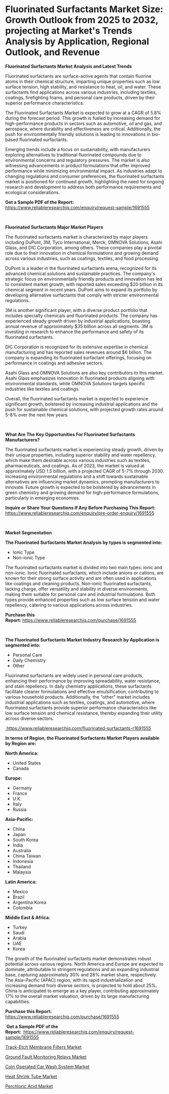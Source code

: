 <p><h1>Fluorinated Surfactants Market Size: Growth Outlook from 2025 to 2032, projecting at Market's Trends Analysis by Application, Regional Outlook, and Revenue</h1></p><p><strong>Fluorinated Surfactants Market Analysis and Latest Trends</strong></p>
<p><p>Fluorinated surfactants are surface-active agents that contain fluorine atoms in their chemical structure, imparting unique properties such as low surface tension, high stability, and resistance to heat, oil, and water. These surfactants find applications across various industries, including textiles, coatings, firefighting foams, and personal care products, driven by their superior performance characteristics.</p><p>The Fluorinated Surfactants Market is expected to grow at a CAGR of 5.8% during the forecast period. This growth is fueled by increasing demand for high-performance products in sectors such as automotive, oil and gas, and aerospace, where durability and effectiveness are critical. Additionally, the push for environmentally friendly solutions is leading to innovations in bio-based fluorinated surfactants.</p><p>Emerging trends include a focus on sustainability, with manufacturers exploring alternatives to traditional fluorinated compounds due to environmental concerns and regulatory pressures. The market is also witnessing advancements in product formulations that offer improved performance while minimizing environmental impact. As industries adapt to changing regulations and consumer preferences, the fluorinated surfactants market is positioned for continued growth, highlighting the need for ongoing research and development to address both performance requirements and ecological considerations.</p></p>
<p><strong>Get a Sample PDF of the Report:&nbsp;</strong> <a href="https://www.reliableresearchiq.com/enquiry/request-sample/1691555?utm_campaign=1159&utm_medium=2&utm_source=Github&utm_content=ia&utm_term=31012025&utm_id=fluorinated-surfactants">https://www.reliableresearchiq.com/enquiry/request-sample/1691555</a></p>
<p>&nbsp;</p>
<p><strong>Fluorinated Surfactants Major Market Players</strong></p>
<p><p>The fluorinated surfactants market is characterized by major players including DuPont, 3M, Tyco International, Merck, OMNOVA Solutions, Asahi Glass, and DIC Corporation, among others. These companies play a pivotal role due to their innovation in chemical formulations and growing demand across various industries, such as coatings, textiles, and food processing.</p><p>DuPont is a leader in the fluorinated surfactants arena, recognized for its advanced chemical solutions and sustainable practices. The company's strategic focus on environmentally friendly products and innovation has led to consistent market growth, with reported sales exceeding $20 billion in its chemical segment in recent years. DuPont aims to expand its portfolio by developing alternative surfactants that comply with stricter environmental regulations.</p><p>3M is another significant player, with a diverse product portfolio that includes specialty chemicals and fluorinated products. The company has experienced steady growth driven by industrial applications, boasting annual revenue of approximately $35 billion across all segments. 3M is investing in research to enhance the performance and safety of its fluorinated surfactants.</p><p>DIC Corporation is recognized for its extensive expertise in chemical manufacturing and has reported sales revenues around $6 billion. The company is expanding its fluorinated surfactant offerings, focusing on performance in coatings and adhesive sectors.</p><p>Asahi Glass and OMNOVA Solutions are also key contributors to this market. Asahi Glass emphasizes innovation in fluorinated products aligning with environmental standards, while OMNOVA Solutions targets specific industries like textiles and coatings.</p><p>Overall, the fluorinated surfactants market is expected to experience significant growth, bolstered by increasing industrial applications and the push for sustainable chemical solutions, with projected growth rates around 5-8% over the next few years.</p></p>
<p>&nbsp;</p>
<p><strong>What Are The Key Opportunities For Fluorinated Surfactants Manufacturers?</strong></p>
<p><p>The fluorinated surfactants market is experiencing steady growth, driven by their unique properties, including superior stability and water repellency, which make them desirable across various industries such as textiles, pharmaceuticals, and coatings. As of 2023, the market is valued at approximately USD 1.5 billion, with a projected CAGR of 5-7% through 2030. Increasing environmental regulations and a shift towards sustainable alternatives are influencing market dynamics, prompting manufacturers to innovate. Future growth is expected to be bolstered by advancements in green chemistry and growing demand for high-performance formulations, particularly in emerging economies.</p></p>
<p><strong>Inquire or Share Your Questions If Any Before Purchasing This Report:</strong> <a href="https://www.reliableresearchiq.com/enquiry/pre-order-enquiry/1691555?utm_campaign=1159&utm_medium=2&utm_source=Github&utm_content=ia&utm_term=31012025&utm_id=fluorinated-surfactants">https://www.reliableresearchiq.com/enquiry/pre-order-enquiry/1691555</a></p>
<p>&nbsp;</p>
<p><strong>Market Segmentation</strong></p>
<p><strong>The Fluorinated Surfactants Market Analysis by types is segmented into:</strong></p>
<p><ul><li>Ionic Type</li><li>Non-ionic Type</li></ul></p>
<p><p>The fluorinated surfactants market is divided into two main types: ionic and non-ionic. Ionic fluorinated surfactants, which include anions or cations, are known for their strong surface activity and are often used in applications like coatings and cleaning products. Non-ionic fluorinated surfactants, lacking charge, offer versatility and stability in diverse environments, making them suitable for personal care and industrial formulations. Both types provide enhanced properties such as low surface tension and water repellency, catering to various applications across industries.</p></p>
<p><strong>Purchase this Report:&nbsp;</strong><a href="https://www.reliableresearchiq.com/purchase/1691555?utm_campaign=1159&utm_medium=2&utm_source=Github&utm_content=ia&utm_term=31012025&utm_id=fluorinated-surfactants">https://www.reliableresearchiq.com/purchase/1691555</a></p>
<p>&nbsp;</p>
<p><strong>The Fluorinated Surfactants Market Industry Research by Application is segmented into:</strong></p>
<p><ul><li>Personal Care</li><li>Daily Chemistry</li><li>Other</li></ul></p>
<p><p>Fluorinated surfactants are widely used in personal care products, enhancing their performance by improving spreadability, water resistance, and stain repellency. In daily chemistry applications, these surfactants facilitate cleaner formulations and effective emulsification, contributing to various household products. Additionally, the "other" market includes industrial applications such as textiles, coatings, and automotive, where fluorinated surfactants provide superior performance characteristics like low surface tension and chemical resistance, thereby expanding their utility across diverse sectors.</p></p>
<p><a href="https://www.reliableresearchiq.com/fluorinated-surfactants-r1691555?utm_campaign=1159&utm_medium=2&utm_source=Github&utm_content=ia&utm_term=31012025&utm_id=fluorinated-surfactants">&nbsp;https://www.reliableresearchiq.com/fluorinated-surfactants-r1691555</a></p>
<p><strong>In terms of Region, the Fluorinated Surfactants Market Players available by Region are:</strong></p>
<p>
    <p> <strong> North America: </strong>
        <ul>
            <li>United States</li>
            <li>Canada</li>
        </ul>
        </p> 
    <p> <strong> Europe: </strong>
        <ul>
            <li>Germany</li>
            <li>France</li>
            <li>U.K.</li>
            <li>Italy</li>
            <li>Russia</li>
        </ul>
        </p> 
    <p> <strong> Asia-Pacific: </strong>
        <ul>
            <li>China</li>
            <li>Japan</li>
            <li>South Korea</li>
            <li>India</li>
            <li>Australia</li>
            <li>China Taiwan</li>
            <li>Indonesia</li>
            <li>Thailand</li>
            <li>Malaysia</li>
        </ul>
        </p> 
    <p> <strong> Latin America: </strong>
        <ul>
            <li>Mexico</li>
            <li>Brazil</li>
            <li>Argentina Korea</li>
            <li>Colombia</li>
        </ul>
        </p> 
    <p> <strong> Middle East & Africa: </strong>
        <ul>
            <li>Turkey</li>
            <li>Saudi</li>
            <li>Arabia</li>
            <li>UAE</li>
            <li>Korea</li>
        </ul>
    </p>
    </p>
<p><p>The growth of the fluorinated surfactants market demonstrates robust potential across various regions. North America and Europe are expected to dominate, attributable to stringent regulations and an expanding industrial base, capturing approximately 30% and 28% market share, respectively. The Asia-Pacific (APAC) region, with its rapid industrialization and increasing demand from diverse sectors, is projected to hold about 25%. China is anticipated to emerge as a key player, contributing approximately 17% to the overall market valuation, driven by its large manufacturing capabilities.</p></p>
<p><strong>Purchase this Report: </strong><a href="https://www.reliableresearchiq.com/purchase/1691555?utm_campaign=1159&utm_medium=2&utm_source=Github&utm_content=ia&utm_term=31012025&utm_id=fluorinated-surfactants">https://www.reliableresearchiq.com/purchase/1691555</a></p>
<p>&nbsp;<strong>Get a Sample PDF of the Report:&nbsp;&nbsp;</strong><a href="https://www.reliableresearchiq.com/enquiry/request-sample/1691555?utm_campaign=1159&utm_medium=2&utm_source=Github&utm_content=ia&utm_term=31012025&utm_id=fluorinated-surfactants">https://www.reliableresearchiq.com/enquiry/request-sample/1691555</a></p>
<p><strong></strong></p>
<p><p><a href="https://www.linkedin.com/pulse/track-etch-membrane-filters-market-size-revenue-trend-analysis-trphf?utm_campaign=1159&utm_medium=2&utm_source=Github&utm_content=ia&utm_term=31012025&utm_id=fluorinated-surfactants">Track-Etch Membrane Filters Market</a></p><p><a href="https://www.linkedin.com/pulse/ground-fault-monitoring-relays-market-research-report-industry-fqvkf?utm_campaign=1159&utm_medium=2&utm_source=Github&utm_content=ia&utm_term=31012025&utm_id=fluorinated-surfactants">Ground Fault Monitoring Relays Market</a></p><p><a href="https://www.linkedin.com/pulse/anticipated-cagr-55-coin-operated-car-wash-system-market-analysis-h33if?utm_campaign=1159&utm_medium=2&utm_source=Github&utm_content=ia&utm_term=31012025&utm_id=fluorinated-surfactants">Coin Operated Car Wash System Market</a></p><p><a href="https://github.com/tszkintruca/Market-Research-Report-List-1/blob/main/heat-shrink-tube-market.md?utm_campaign=1159&utm_medium=2&utm_source=Github&utm_content=ia&utm_term=31012025&utm_id=fluorinated-surfactants">Heat Shrink Tube Market</a></p><p><a href="https://github.com/aidelndasse/Market-Research-Report-List-1/blob/main/perchloric-acid-market.md?utm_campaign=1159&utm_medium=2&utm_source=Github&utm_content=ia&utm_term=31012025&utm_id=fluorinated-surfactants">Perchloric Acid Market</a></p></p>